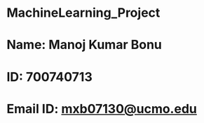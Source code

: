 # MachineLearning_Project
# Name: Manoj Kumar Bonu
# ID:   700740713
# Email ID: mxb07130@ucmo.edu
 
